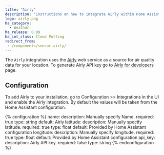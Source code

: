 ```yaml
---
title: "Airly"
description: "Instructions on how to integrate Airly within Home Assistant."
logo: airly.png
ha_category:
  - Weather
ha_release: 0.99
ha_iot_class: Cloud Polling
redirect_from:
 - /components/sensor.airly/
---
```


The `Airly` integration uses the [Airly](https://airly.eu/) web service as a source for air quality data for your location. To generate Airly API key go to [Airly for developers](https://developer.airly.eu/register) page.

## Configuration

To add Airly to your installation, go to Configuration >> Integrations in the UI and enable the Airly integration. By default the values will be taken from the Home Assistant configuration.

{% configuration %}
name:
  description: Manually specify Name.
  required: true
  type: string
  default: Airly
latitude:
  description: Manually specify latitude.
  required: true
  type: float
  default: Provided by Home Assistant configuration
longitude:
  description: Manually specify longitude.
  required: true
  type: float
  default: Provided by Home Assistant configuration
api_key:
  description: Airly API key.
  required: false
  type: string
{% endconfiguration %}
